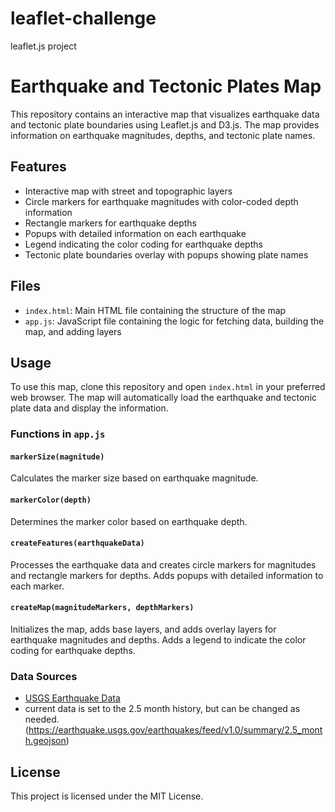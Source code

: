 # leaflet-challenge
leaflet.js project

# Earthquake and Tectonic Plates Map

This repository contains an interactive map that visualizes earthquake data and tectonic plate boundaries using Leaflet.js and D3.js. The map provides information on earthquake magnitudes, depths, and tectonic plate names.

## Features

- Interactive map with street and topographic layers
- Circle markers for earthquake magnitudes with color-coded depth information
- Rectangle markers for earthquake depths
- Popups with detailed information on each earthquake
- Legend indicating the color coding for earthquake depths
- Tectonic plate boundaries overlay with popups showing plate names

## Files

- `index.html`: Main HTML file containing the structure of the map
- `app.js`: JavaScript file containing the logic for fetching data, building the map, and adding layers

## Usage

To use this map, clone this repository and open `index.html` in your preferred web browser. The map will automatically load the earthquake and tectonic plate data and display the information.

### Functions in `app.js`

#### `markerSize(magnitude)`

Calculates the marker size based on earthquake magnitude.

#### `markerColor(depth)`

Determines the marker color based on earthquake depth.

#### `createFeatures(earthquakeData)`

Processes the earthquake data and creates circle markers for magnitudes and rectangle markers for depths. Adds popups with detailed information to each marker.

#### `createMap(magnitudeMarkers, depthMarkers)`

Initializes the map, adds base layers, and adds overlay layers for earthquake magnitudes and depths. Adds a legend to indicate the color coding for earthquake depths.

### Data Sources

- [USGS Earthquake Data](https://earthquake.usgs.gov/earthquakes/feed/v1.0/geojson.php)
- current data is set to the 2.5 month history, but can be changed as needed. (https://earthquake.usgs.gov/earthquakes/feed/v1.0/summary/2.5_month.geojson)



## License

This project is licensed under the MIT License.
